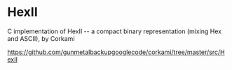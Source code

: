 HexII
=====

C implementation of HexII -- a compact binary representation (mixing Hex and
ASCII), by Corkami

<https://github.com/gunmetalbackupgooglecode/corkami/tree/master/src/HexII>
